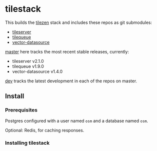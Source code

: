 # tilestack

This builds the [tilezen](https://github.com/tilezen) stack and includes
these repos as git submodules:

- [tileserver](https://github.com/tilezen/tileserver)
- [tilequeue](https://github.com/tilezen/tilequeue)
- [vector-datasource](https://github.com/tilezen/vector-datasource)

[master]() here tracks the most recent stable releases, currently:

- tileserver v2.1.0
- tilequeue v1.9.0
- vector-datasource v1.4.0

[dev]() tracks the latest development in each of the repos on master.

## Install

### Prerequisites

Postgres configured with a user named `osm` and a database named `osm`.

Optional: Redis, for caching responses.

### Installing tilestack
